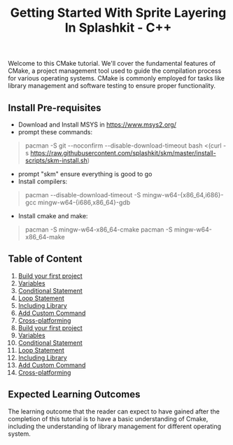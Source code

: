 ﻿---
title: Getting Started With Sprite Layering In Splashkit - C++
description: CMake
sidebar:
  order: 10
---

Welcome to this CMake tutorial. We'll cover the fundamental features of CMake, a project management tool used to guide the compilation process for various operating systems. CMake is commonly employed for tasks like library management and software testing to ensure proper functionality.
## Install Pre-requisites

- Download and Install MSYS in https://www.msys2.org/
- prompt these commands:
>pacman -S git --noconfirm --disable-download-timeout
>bash <(curl -s https://raw.githubusercontent.com/splashkit/skm/master/install-scripts/skm-install.sh)
- prompt "skm" ensure everything is good to go
- Install compilers:
>pacman --disable-download-timeout -S mingw-w64-{x86_64,i686}-gcc mingw-w64-{i686,x86_64}-gdb
- Install cmake and make:
>pacman -S mingw-w64-x86_64-cmake
>pacman -S mingw-w64-x86_64-make

## Table of Content
1. [Build your first project](https://github.com/MangoS9/SplashKit-Tutorial/blob/main/Cmake%20Tutorial/2.%20Build%20our%20First%20Cmake.md)
2. [Variables](https://github.com/MangoS9/SplashKit-Tutorial/blob/main/Cmake%20Tutorial/3.%20Variables.md)
3. [Conditional Statement](https://github.com/MangoS9/SplashKit-Tutorial/blob/main/Cmake%20Tutorial/4.%20Conditional%20Statement.md)
4. [Loop Statement](https://github.com/MangoS9/SplashKit-Tutorial/blob/main/Cmake%20Tutorial/5.%20Loop%20statement.md)
5. [Including Library](https://github.com/MangoS9/SplashKit-Tutorial/blob/main/Cmake%20Tutorial/6.%20Including%20Library.md)
6. [Add Custom Command](https://github.com/MangoS9/SplashKit-Tutorial/blob/main/Cmake%20Tutorial/7.%20Add%20Custom%20Command.md)
7. [Cross-platforming](https://github.com/MangoS9/SplashKit-Tutorial/blob/main/Cmake%20Tutorial/7.%20Add%20Custom%20Command.md)
1. [Build your first project](./2.%20Build%20our%20First%20Cmake.md)
2. [Variables](./3.%20Variables.md)
3. [Conditional Statement](./4.%20Conditional%20Statement.md)
4. [Loop Statement](./5.%20Loop%20statement.md)
5. [Including Library](./6.%20Including%20Library.md)
6. [Add Custom Command](./7.%20Add%20Custom%20Command.md)
7. [Cross-platforming](./8.%20Cross-platforming.md)

## Expected Learning Outcomes
The learning outcome that the reader can expect to have gained after the completion of this tutorial is to have a basic understanding of Cmake, including the understanding of library management for different operating system.


